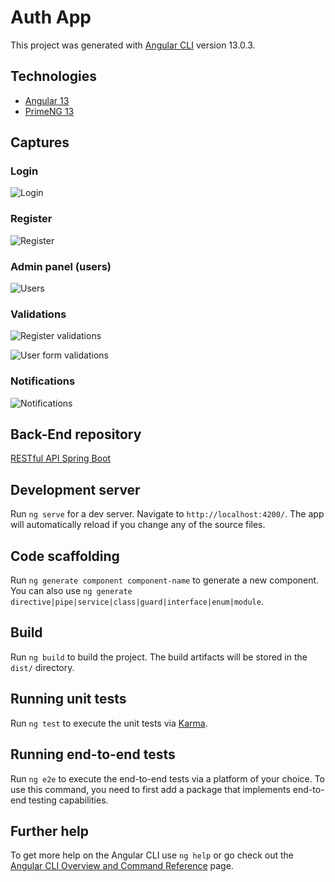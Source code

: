 # Auth App

This project was generated with [Angular CLI](https://github.com/angular/angular-cli) version 13.0.3.

## Technologies

- [Angular 13](https://angular.io/)
- [PrimeNG 13](https://primefaces.org/primeng/)

## Captures

### Login

![Login](https://github.com/jeanpierm/inventory-management-system/blob/main/captures/login.png?raw=true)

### Register

![Register](https://github.com/jeanpierm/inventory-management-system/blob/main/captures/register.png?raw=true)

### Admin panel (users)

![Users](https://github.com/jeanpierm/inventory-management-system/blob/main/captures/admin-users.png?raw=true)

### Validations

![Register validations](https://github.com/jeanpierm/inventory-management-system/blob/main/captures/register-validations.png?raw=true)

![User form validations](https://github.com/jeanpierm/inventory-management-system/blob/main/captures/user-form.png?raw=true)

### Notifications

![Notifications](https://github.com/jeanpierm/inventory-management-system/blob/main/captures/error-notification.png?raw=true)

## Back-End repository

[RESTful API Spring Boot](https://github.com/jeanpierm/rest-api-spring-boot)

## Development server

Run `ng serve` for a dev server. Navigate to `http://localhost:4200/`. The app will automatically reload if you change any of the source files.

## Code scaffolding

Run `ng generate component component-name` to generate a new component. You can also use `ng generate directive|pipe|service|class|guard|interface|enum|module`.

## Build

Run `ng build` to build the project. The build artifacts will be stored in the `dist/` directory.

## Running unit tests

Run `ng test` to execute the unit tests via [Karma](https://karma-runner.github.io).

## Running end-to-end tests

Run `ng e2e` to execute the end-to-end tests via a platform of your choice. To use this command, you need to first add a package that implements end-to-end testing capabilities.

## Further help

To get more help on the Angular CLI use `ng help` or go check out the [Angular CLI Overview and Command Reference](https://angular.io/cli) page.
